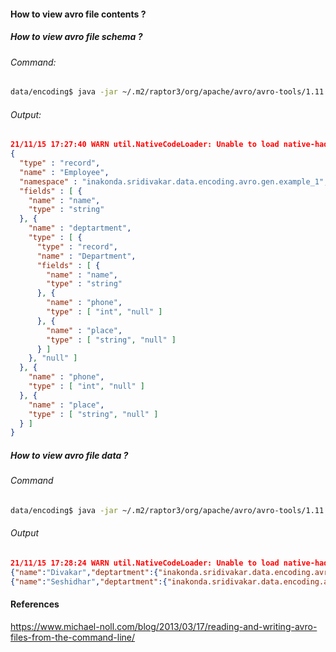 

#### How to view avro file contents ?
##### How to view avro file schema ?
###### Command:
```sh
data/encoding$ java -jar ~/.m2/raptor3/org/apache/avro/avro-tools/1.11.0/avro-tools-1.11.0.jar getschema data-encoding-avro/stonehouse.avro
```
###### Output:
```json 
21/11/15 17:27:40 WARN util.NativeCodeLoader: Unable to load native-hadoop library for your platform... using builtin-java classes where applicable
{
  "type" : "record",
  "name" : "Employee",
  "namespace" : "inakonda.sridivakar.data.encoding.avro.gen.example_1",
  "fields" : [ {
    "name" : "name",
    "type" : "string"
  }, {
    "name" : "deptartment",
    "type" : [ {
      "type" : "record",
      "name" : "Department",
      "fields" : [ {
        "name" : "name",
        "type" : "string"
      }, {
        "name" : "phone",
        "type" : [ "int", "null" ]
      }, {
        "name" : "place",
        "type" : [ "string", "null" ]
      } ]
    }, "null" ]
  }, {
    "name" : "phone",
    "type" : [ "int", "null" ]
  }, {
    "name" : "place",
    "type" : [ "string", "null" ]
  } ]
}
```

##### How to view avro file data ?
###### Command
```sh
data/encoding$ java -jar ~/.m2/raptor3/org/apache/avro/avro-tools/1.11.0/avro-tools-1.11.0.jar tojson data-encoding-avro/stonehouse.avro 
```
###### Output
```json
21/11/15 17:28:24 WARN util.NativeCodeLoader: Unable to load native-hadoop library for your platform... using builtin-java classes where applicable
{"name":"Divakar","deptartment":{"inakonda.sridivakar.data.encoding.avro.gen.example_1.Department":{"name":"Stonehouse","phone":{"int":3456},"place":{"string":"Kakinada"}}},"phone":{"int":12345},"place":{"string":"Kakinada"}}
{"name":"Seshidhar","deptartment":{"inakonda.sridivakar.data.encoding.avro.gen.example_1.Department":{"name":"Stonehouse","phone":{"int":3456},"place":{"string":"Kakinada"}}},"phone":{"int":23456},"place":{"string":"Kakinada"}}
``` 

#### References 
https://www.michael-noll.com/blog/2013/03/17/reading-and-writing-avro-files-from-the-command-line/
